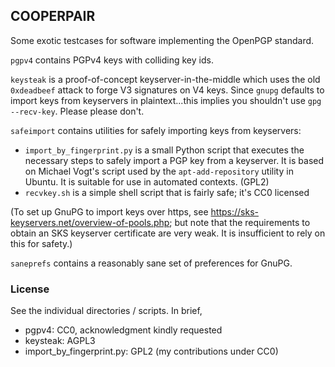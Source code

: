 ## COOPERPAIR

Some exotic testcases for software implementing the OpenPGP standard.

`pgpv4` contains PGPv4 keys with colliding key ids.

`keysteak` is a proof-of-concept keyserver-in-the-middle which uses the old `0xdeadbeef` attack
to forge V3 signatures on V4 keys. Since `gnupg` defaults to import keys from keyservers in
plaintext...this implies you shouldn't use `gpg --recv-key`. Please please don't.

`safeimport` contains utilities for safely importing keys from keyservers:

- `import_by_fingerprint.py` is a small Python script that executes the necessary steps to safely
import a PGP key from a keyserver. It is based on Michael Vogt's script used by the `apt-add-repository`
utility in Ubuntu. It is suitable for use in automated contexts. (GPL2)
- `recvkey.sh` is a simple shell script that is fairly safe; it's CC0 licensed

(To set up GnuPG to import keys over https, see https://sks-keyservers.net/overview-of-pools.php; but
note that the requirements to obtain an SKS keyserver certificate are very weak. It is insufficient to
rely on this for safety.)

`saneprefs` contains a reasonably sane set of preferences for GnuPG.

### License

See the individual directories / scripts. In brief,
  - pgpv4: CC0, acknowledgment kindly requested
  - keysteak: AGPL3
  - import_by_fingerprint.py: GPL2 (my contributions under CC0)


